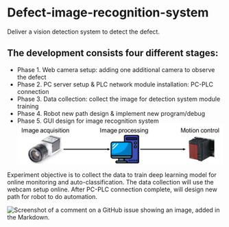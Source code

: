 # Defect-image-recognition-system
Deliver a vision detection system to detect the defect.

## The development consists four different stages:
* Phase 1. Web camera setup: adding one additional camera to observe the defect
* Phase 2. PC server setup & PLC network module installation: PC-PLC connection
* Phase 3. Data collection: collect the image for detection system module training
* Phase 4. Robot new path design & implement new program/debug
* Phase 5. GUI design for image recognition system
![Screenshot of a comment on a GitHub issue showing an image, added in the Markdown.](Procedure.jpg)

Experiment objective is to collect the data to train deep learning model for online monitoring and auto-classification. 
The data collection will use the webcam setup online. After PC-PLC connection complete, will design new path for robot to do automation.

![Screenshot of a comment on a GitHub issue showing an image, added in the Markdown.](PFDS.jpg)
